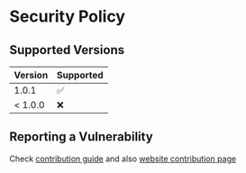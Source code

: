 # Security Policy

## Supported Versions


| Version | Supported          |
| ------- | ------------------ |
| 1.0.1   | :white_check_mark: |
| < 1.0.0   | :x:                |

## Reporting a Vulnerability

Check [contribution guide](./CONTRIBUTING.md) and also [website contribution page](https://kubesimplify.github.io/ksctl/docs/contributions)

